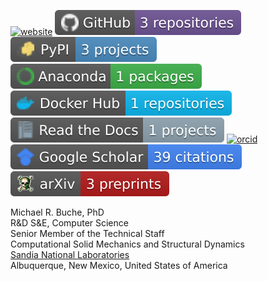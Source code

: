 [![website](https://img.shields.io/website?down_message=offline&up_message=online&url=https%3A%2F%2Fmrbuche.github.io&label=Website&logo=realm)](https://mrbuche.github.io/)
[![github](https://raw.githubusercontent.com/mrbuche/mrbuche/data/badges/github-repos-count.svg)](https://github.com/mrbuche)
[![pypi](https://raw.githubusercontent.com/mrbuche/mrbuche/data/badges/pypi-projects-count.svg)](https://pypi.org/user/mrbuche/)
[![anaconda](https://raw.githubusercontent.com/mrbuche/mrbuche/data/badges/anaconda-packages-count.svg)](https://anaconda.org/mrbuche)
[![docker](https://raw.githubusercontent.com/mrbuche/mrbuche/data/badges/docker-hub-repos-count.svg)](https://hub.docker.com/u/mrbuche)
[![rtd](https://raw.githubusercontent.com/mrbuche/mrbuche/data/badges/rtd-projects-count.svg)](https://readthedocs.org/profiles/mrbuche/)
[![orcid](https://img.shields.io/badge/ORCID-0000--0003--1892--0502-red?color=a6ce39&logo=orcid&logoColor=a6ce39)](https://orcid.org/0000-0003-1892-0502)
[![scholar](https://raw.githubusercontent.com/mrbuche/mrbuche/data/badges/google-scholar-citations-total.svg)](https://scholar.google.com/citations?user=YJ8Ei6AAAAAJ&hl)
[![arXiv](https://raw.githubusercontent.com/mrbuche/mrbuche/data/badges/arxiv-preprints-count.svg)](https://arxiv.org/search/?searchtype=author&query=Buche%2C+M+R)
<!-- [![YouTube Channel Views](https://img.shields.io/youtube/channel/views/UCb_NjvAO66L3vUPT1e7x7ag?color=ff0000&label=Views&logo=youtube&logoColor=ff0000&style=flat)](https://youtube.com/channel/UCb_NjvAO66L3vUPT1e7x7ag) -->
<!-- [![xbox](https://raw.githubusercontent.com/mrbuche/mrbuche/data/badges/xbox-gamerscore.svg)](https://account.xbox.com/en-us/profile?gamertag=mrbuche88) -->

Michael R. Buche, PhD  
R&D S&E, Computer Science  
Senior Member of the Technical Staff  
Computational Solid Mechanics and Structural Dynamics  
[Sandia National Laboratories](https://www.sandia.gov)  
Albuquerque, New Mexico, United States of America
